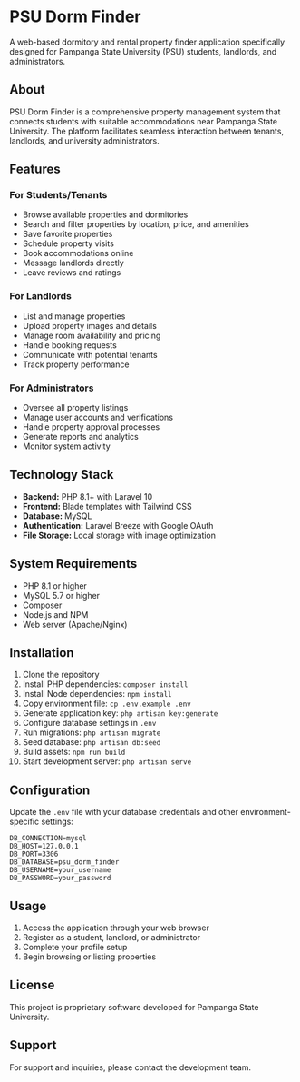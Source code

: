 # PSU Dorm Finder

A web-based dormitory and rental property finder application specifically designed for Pampanga State University (PSU) students, landlords, and administrators.

## About

PSU Dorm Finder is a comprehensive property management system that connects students with suitable accommodations near Pampanga State University. The platform facilitates seamless interaction between tenants, landlords, and university administrators.

## Features

### For Students/Tenants
- Browse available properties and dormitories
- Search and filter properties by location, price, and amenities
- Save favorite properties
- Schedule property visits
- Book accommodations online
- Message landlords directly
- Leave reviews and ratings

### For Landlords
- List and manage properties
- Upload property images and details
- Manage room availability and pricing
- Handle booking requests
- Communicate with potential tenants
- Track property performance

### For Administrators
- Oversee all property listings
- Manage user accounts and verifications
- Handle property approval processes
- Generate reports and analytics
- Monitor system activity

## Technology Stack

- **Backend:** PHP 8.1+ with Laravel 10
- **Frontend:** Blade templates with Tailwind CSS
- **Database:** MySQL
- **Authentication:** Laravel Breeze with Google OAuth
- **File Storage:** Local storage with image optimization

## System Requirements

- PHP 8.1 or higher
- MySQL 5.7 or higher
- Composer
- Node.js and NPM
- Web server (Apache/Nginx)

## Installation

1. Clone the repository
2. Install PHP dependencies: `composer install`
3. Install Node dependencies: `npm install`
4. Copy environment file: `cp .env.example .env`
5. Generate application key: `php artisan key:generate`
6. Configure database settings in `.env`
7. Run migrations: `php artisan migrate`
8. Seed database: `php artisan db:seed`
9. Build assets: `npm run build`
10. Start development server: `php artisan serve`

## Configuration

Update the `.env` file with your database credentials and other environment-specific settings:

```
DB_CONNECTION=mysql
DB_HOST=127.0.0.1
DB_PORT=3306
DB_DATABASE=psu_dorm_finder
DB_USERNAME=your_username
DB_PASSWORD=your_password
```

## Usage

1. Access the application through your web browser
2. Register as a student, landlord, or administrator
3. Complete your profile setup
4. Begin browsing or listing properties

## License

This project is proprietary software developed for Pampanga State University.

## Support

For support and inquiries, please contact the development team.